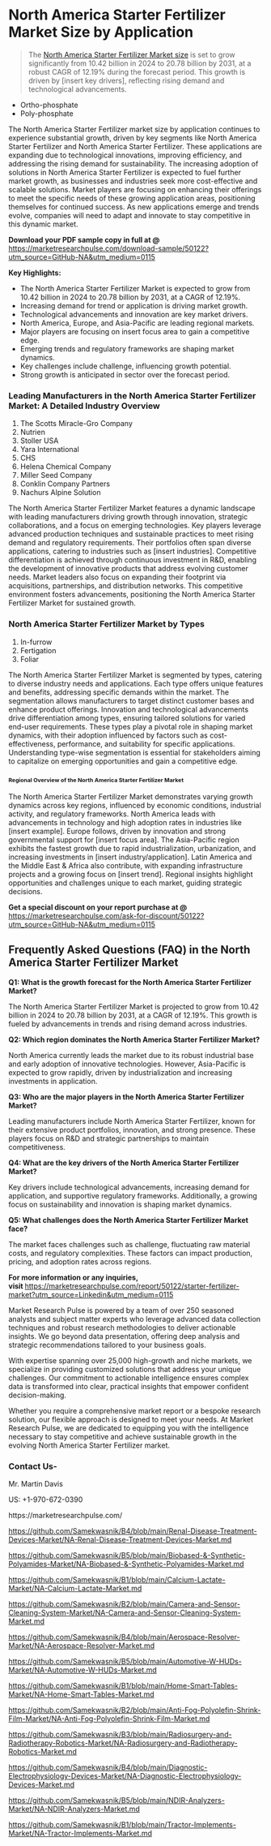 <h1>North America Starter Fertilizer Market&nbsp;Size by Application</h1><blockquote><p>The <a href="https://marketresearchpulse.com/download-sample/50122?utm_source=GitHub-NA&amp;utm_medium=0115">North America Starter Fertilizer Market size</a> is set to grow significantly from 10.42 billion in 2024 to 20.78 billion by 2031, at a robust CAGR of 12.19% during the forecast period. This growth is driven by [insert key drivers], reflecting rising demand and technological advancements.</p></blockquote><ul><li>Ortho-phosphate<li> Poly-phosphate</li></ul><p>The North America Starter Fertilizer market size by application continues to experience substantial growth, driven by key segments like North America Starter Fertilizer and North America Starter Fertilizer. These applications are expanding due to technological innovations, improving efficiency, and addressing the rising demand for sustainability. The increasing adoption of solutions in North America Starter Fertilizer is expected to fuel further market growth, as businesses and industries seek more cost-effective and scalable solutions. Market players are focusing on enhancing their offerings to meet the specific needs of these growing application areas, positioning themselves for continued success. As new applications emerge and trends evolve, companies will need to adapt and innovate to stay competitive in this dynamic market.</p><p><strong>Download your PDF sample copy in full at @ </strong><a href="https://marketresearchpulse.com/download-sample/50122?utm_source=GitHub-NA&amp;utm_medium=0115">https://marketresearchpulse.com/download-sample/50122?utm_source=GitHub-NA&amp;utm_medium=0115</a></p><p><strong>Key Highlights: </strong></p><ul><li>The North America Starter Fertilizer Market is expected to grow from 10.42 billion in 2024 to 20.78 billion by 2031, at a CAGR of 12.19%.</li><li>Increasing demand for trend or application is driving market growth.</li><li>Technological advancements and innovation are key market drivers.</li><li>North America, Europe, and Asia-Pacific are leading regional markets.</li><li>Major players are focusing on insert focus area to gain a competitive edge.</li><li>Emerging trends and regulatory frameworks are shaping market dynamics.</li><li>Key challenges include challenge, influencing growth potential.</li><li>Strong growth is anticipated in sector over the forecast period.</li></ul><h3>Leading Manufacturers in the North America Starter Fertilizer Market: A Detailed Industry Overview</h3><ol><li>The Scotts Miracle-Gro Company</li><li>Nutrien</li><li>Stoller USA</li><li>Yara International</li><li>CHS</li><li>Helena Chemical Company</li><li>Miller Seed Company</li><li>Conklin Company Partners</li><li>Nachurs Alpine Solution</li></ol><div class="flex max-w-full flex-col flex-grow"><div class="min-h-8 text-message flex w-full flex-col items-end gap-2 whitespace-normal break-words [.text-message+&amp;]:mt-5" dir="auto" data-message-author-role="assistant" data-message-id="fd8432e4-4910-450d-b182-61b7bfb0a01f" data-message-model-slug="gpt-4o"><div class="flex w-full flex-col gap-1 empty:hidden first:pt-[3px]"><div class="markdown prose w-full break-words dark:prose-invert light"><p>The North America Starter Fertilizer Market features a dynamic landscape with leading manufacturers driving growth through innovation, strategic collaborations, and a focus on emerging technologies. Key players leverage advanced production techniques and sustainable practices to meet rising demand and regulatory requirements. Their portfolios often span diverse applications, catering to industries such as [insert industries]. Competitive differentiation is achieved through continuous investment in R&amp;D, enabling the development of innovative products that address evolving customer needs. Market leaders also focus on expanding their footprint via acquisitions, partnerships, and distribution networks. This competitive environment fosters advancements, positioning the North America Starter Fertilizer Market for sustained growth.</p></div></div></div></div><h3>North America Starter Fertilizer Market by Types</h3><ol><li>In-furrow<li> Fertigation<li> Foliar</li></ol><div class="flex max-w-full flex-col flex-grow"><div class="min-h-8 text-message flex w-full flex-col items-end gap-2 whitespace-normal break-words [.text-message+&amp;]:mt-5" dir="auto" data-message-author-role="assistant" data-message-id="084470be-0bb7-4664-bddf-5156b4f41249" data-message-model-slug="gpt-4o-mini"><div class="flex w-full flex-col gap-1 empty:hidden first:pt-[3px]"><div class="markdown prose w-full break-words dark:prose-invert light"><p>The North America Starter Fertilizer Market is segmented by types, catering to diverse industry needs and applications. Each type offers unique features and benefits, addressing specific demands within the market. The segmentation allows manufacturers to target distinct customer bases and enhance product offerings. Innovation and technological advancements drive differentiation among types, ensuring tailored solutions for varied end-user requirements. These types play a pivotal role in shaping market dynamics, with their adoption influenced by factors such as cost-effectiveness, performance, and suitability for specific applications. Understanding type-wise segmentation is essential for stakeholders aiming to capitalize on emerging opportunities and gain a competitive edge.</p></div></div></div></div><h3><span style="font-size: 11px;">Regional Overview of the North America Starter Fertilizer Market</span></h3><div class="flex max-w-full flex-col flex-grow"><div class="min-h-8 text-message flex w-full flex-col items-end gap-2 whitespace-normal break-words [.text-message+&amp;]:mt-5" dir="auto" data-message-author-role="assistant" data-message-id="e9038762-ce64-4e30-91c9-9bd413514231" data-message-model-slug="gpt-4o-mini"><div class="flex w-full flex-col gap-1 empty:hidden first:pt-[3px]"><div class="markdown prose w-full break-words dark:prose-invert light"><p>The North America Starter Fertilizer Market demonstrates varying growth dynamics across key regions, influenced by economic conditions, industrial activity, and regulatory frameworks. North America leads with advancements in technology and high adoption rates in industries like [insert example]. Europe follows, driven by innovation and strong governmental support for [insert focus area]. The Asia-Pacific region exhibits the fastest growth due to rapid industrialization, urbanization, and increasing investments in [insert industry/application]. Latin America and the Middle East &amp; Africa also contribute, with expanding infrastructure projects and a growing focus on [insert trend]. Regional insights highlight opportunities and challenges unique to each market, guiding strategic decisions.</p></div></div></div></div><p><strong>Get a special discount on your report purchase at @ </strong><a href="https://marketresearchpulse.com/ask-for-discount/50122?utm_source=GitHub-NA&amp;utm_medium=0115">https://marketresearchpulse.com/ask-for-discount/50122?utm_source=GitHub-NA&amp;utm_medium=0115</a></p><h2>Frequently Asked Questions (FAQ) in the North America Starter Fertilizer Market</h2><p><strong>Q1: What is the growth forecast for the North America Starter Fertilizer Market?</strong></p><p>The North America Starter Fertilizer Market is projected to grow from 10.42 billion in 2024 to 20.78 billion by 2031, at a CAGR of 12.19%. This growth is fueled by advancements in trends and rising demand across industries.</p><p><strong>Q2: Which region dominates the North America Starter Fertilizer Market?</strong></p><p>North America currently leads the market due to its robust industrial base and early adoption of innovative technologies. However, Asia-Pacific is expected to grow rapidly, driven by industrialization and increasing investments in application.</p><p><strong>Q3: Who are the major players in the North America Starter Fertilizer Market?</strong></p><p>Leading manufacturers include North America Starter Fertilizer, known for their extensive product portfolios, innovation, and strong presence. These players focus on R&amp;D and strategic partnerships to maintain competitiveness.</p><p><strong>Q4: What are the key drivers of the North America Starter Fertilizer Market?</strong></p><p>Key drivers include technological advancements, increasing demand for application, and supportive regulatory frameworks. Additionally, a growing focus on sustainability and innovation is shaping market dynamics.</p><p><strong>Q5: What challenges does the North America Starter Fertilizer Market face?</strong></p><p>The market faces challenges such as challenge, fluctuating raw material costs, and regulatory complexities. These factors can impact production, pricing, and adoption rates across regions.</p><p><strong>For more information or any inquiries, visit&nbsp;</strong><a href="https://marketresearchpulse.com/report/50122/starter-fertilizer-market?utm_source=Linkedin&utm_medium=0115">https://marketresearchpulse.com/report/50122/starter-fertilizer-market?utm_source=Linkedin&utm_medium=0115</a></p><p>Market Research Pulse is powered by a team of over 250 seasoned analysts and subject matter experts who leverage advanced data collection techniques and robust research methodologies to deliver actionable insights. We go beyond data presentation, offering deep analysis and strategic recommendations tailored to your business goals.</p><p>With expertise spanning over 25,000 high-growth and niche markets, we specialize in providing customized solutions that address your unique challenges. Our commitment to actionable intelligence ensures complex data is transformed into clear, practical insights that empower confident decision-making.</p><p>Whether you require a comprehensive market report or a bespoke research solution, our flexible approach is designed to meet your needs. At Market Research Pulse, we are dedicated to equipping you with the intelligence necessary to stay competitive and achieve sustainable growth in the evolving North America Starter Fertilizer market.</p><h3><strong>Contact Us-</strong></h3><p>Mr. Martin Davis</p><p>US: +1-970-672-0390</p><p>https://marketresearchpulse.com/</p><p><a href="https://github.com/Samekwasnik/B4/blob/main/Renal-Disease-Treatment-Devices-Market/NA-Renal-Disease-Treatment-Devices-Market.md">https://github.com/Samekwasnik/B4/blob/main/Renal-Disease-Treatment-Devices-Market/NA-Renal-Disease-Treatment-Devices-Market.md</a></p><p><a href="https://github.com/Samekwasnik/B5/blob/main/Biobased-&-Synthetic-Polyamides-Market/NA-Biobased-&-Synthetic-Polyamides-Market.md">https://github.com/Samekwasnik/B5/blob/main/Biobased-&-Synthetic-Polyamides-Market/NA-Biobased-&-Synthetic-Polyamides-Market.md</a></p><p><a href="https://github.com/Samekwasnik/B1/blob/main/Calcium-Lactate-Market/NA-Calcium-Lactate-Market.md">https://github.com/Samekwasnik/B1/blob/main/Calcium-Lactate-Market/NA-Calcium-Lactate-Market.md</a></p><p><a href="https://github.com/Samekwasnik/B2/blob/main/Camera-and-Sensor-Cleaning-System-Market/NA-Camera-and-Sensor-Cleaning-System-Market.md">https://github.com/Samekwasnik/B2/blob/main/Camera-and-Sensor-Cleaning-System-Market/NA-Camera-and-Sensor-Cleaning-System-Market.md</a></p><p><a href="https://github.com/Samekwasnik/B4/blob/main/Aerospace-Resolver-Market/NA-Aerospace-Resolver-Market.md">https://github.com/Samekwasnik/B4/blob/main/Aerospace-Resolver-Market/NA-Aerospace-Resolver-Market.md</a></p><p><a href="https://github.com/Samekwasnik/B5/blob/main/Automotive-W-HUDs-Market/NA-Automotive-W-HUDs-Market.md">https://github.com/Samekwasnik/B5/blob/main/Automotive-W-HUDs-Market/NA-Automotive-W-HUDs-Market.md</a></p><p><a href="https://github.com/Samekwasnik/B1/blob/main/Home-Smart-Tables-Market/NA-Home-Smart-Tables-Market.md">https://github.com/Samekwasnik/B1/blob/main/Home-Smart-Tables-Market/NA-Home-Smart-Tables-Market.md</a></p><p><a href="https://github.com/Samekwasnik/B2/blob/main/Anti-Fog-Polyolefin-Shrink-Film-Market/NA-Anti-Fog-Polyolefin-Shrink-Film-Market.md">https://github.com/Samekwasnik/B2/blob/main/Anti-Fog-Polyolefin-Shrink-Film-Market/NA-Anti-Fog-Polyolefin-Shrink-Film-Market.md</a></p><p><a href="https://github.com/Samekwasnik/B3/blob/main/Radiosurgery-and-Radiotherapy-Robotics-Market/NA-Radiosurgery-and-Radiotherapy-Robotics-Market.md">https://github.com/Samekwasnik/B3/blob/main/Radiosurgery-and-Radiotherapy-Robotics-Market/NA-Radiosurgery-and-Radiotherapy-Robotics-Market.md</a></p><p><a href="https://github.com/Samekwasnik/B4/blob/main/Diagnostic-Electrophysiology-Devices-Market/NA-Diagnostic-Electrophysiology-Devices-Market.md">https://github.com/Samekwasnik/B4/blob/main/Diagnostic-Electrophysiology-Devices-Market/NA-Diagnostic-Electrophysiology-Devices-Market.md</a></p><p><a href="https://github.com/Samekwasnik/B5/blob/main/NDIR-Analyzers-Market/NA-NDIR-Analyzers-Market.md">https://github.com/Samekwasnik/B5/blob/main/NDIR-Analyzers-Market/NA-NDIR-Analyzers-Market.md</a></p><p><a href="https://github.com/Samekwasnik/B1/blob/main/Tractor-Implements-Market/NA-Tractor-Implements-Market.md">https://github.com/Samekwasnik/B1/blob/main/Tractor-Implements-Market/NA-Tractor-Implements-Market.md</a></p>
